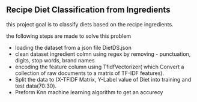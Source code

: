 ## Recipe Diet Classification from Ingredients

 this project goal is to classify diets based on the recipe ingredients.
 
 the following steps are made to solve this problem
 -  loading the dataset from a json file DietDS.json
 -  clean dataset ingredient colmn using regex by removing 
         - punctuation, digits, stop words, brand names
 - encoding the feature column using TfidfVectorizer( which Convert a collection of raw documents to a matrix of TF-IDF features).
 - Split the data to (X-TFIDF Matrix, Y-Label value of Diet into training and test data(70:30).
 - Preform Knn machine learning algorithm to get an accurecy 


